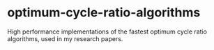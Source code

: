 optimum-cycle-ratio-algorithms
==============================

High performance implementations of the fastest optimum cycle ratio algorithms, used in my research papers.
